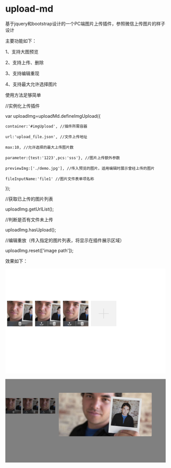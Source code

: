 # upload-md

基于jquery和bootstrap设计的一个PC端图片上传插件，参照微信上传图片的样子设计

主要功能如下：

1、支持大图预览

2、支持上传、删除

3、支持编辑重现

4、支持最大允许选择图片

使用方法足够简单

//实例化上传插件

var uploadImg=uploadMd.defineImgUpload({

    container:'#imgUpload', //插件所需容器
    
    url:'upload_file.json', //文件上传地址
    
    max:10, //允许选择的最大上传图片数
    
    parameter:{test:'1223',pcs:'sss'}, //图片上传额外参数
    
    previewImg:['./demo.jpg'], //传入预览的图片，适用编辑时展示曾经上传的图片
    
    fileInputName:'file1' //图片文件表单项名称
});

//获取已上传的图片列表

uploadImg.getUrlList();

//判断是否有文件未上传

uploadImg.hasUpload();

//编辑重放（传入指定的图片列表，将显示在插件展示区域）

uploadImg.reset(['image path']);

效果如下：

![image](https://github.com/suxiaodong/upload-md/blob/master/readme1.jpg)

![image](https://github.com/suxiaodong/upload-md/blob/master/readme2.jpg)

